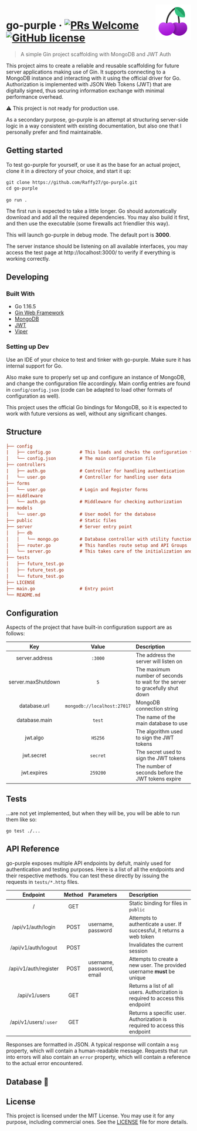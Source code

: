 <img src="/public/images/cherry.png" alt="Purple cherry" align="right">

# go-purple &middot; [![PRs Welcome](https://img.shields.io/badge/PRs-welcome-brightgreen.svg?style=flat-square)](http://makeapullrequest.com) [![GitHub license](https://img.shields.io/badge/license-MIT-blue.svg?style=flat-square)](/LICENSE)
> A simple Gin project scaffolding with MongoDB and JWT Auth

This project aims to create a reliable and reusable scaffolding for future server applications making use of Gin. It supports connecting to a MongoDB instance and interacting with it using the official driver for Go. Authorization is implemented with JSON Web Tokens (JWT) that are digitally signed, thus securing information exchange with minimal performance overhead.

:warning: This project is not ready for production use.

As a secondary purpose, go-purple is an attempt at structuring server-side logic in a way consistent with existing documentation, but also one that I personally prefer and find maintainable.

## Getting started

To test go-purple for yourself, or use it as the base for an actual project, clone it in a directory of your choice, and start it up:

```shell
git clone https://github.com/Raffy27/go-purple.git
cd go-purple

go run .
```

The first run is expected to take a little longer. Go should automatically download and add all the required dependencies. You may also build it first, and then use the executable (some firewalls act friendlier this way).

This will launch go-purple in debug mode. The default port is **3000**. 

The server instance should be listening on all available interfaces, you may access the test page at http://localhost:3000/ to verify if everything is working correctly.

## Developing

### Built With
* Go 1.16.5
* [Gin Web Framework](https://github.com/gin-gonic/gin)
* [MongoDB](https://www.mongodb.com/)
* [JWT](https://jwt.io/)
* [Viper](https://github.com/spf13/viper)

### Setting up Dev

Use an IDE of your choice to test and tinker with go-purple. Make sure it has internal support for Go.

Also make sure to properly set up and configure an instance of MongoDB, and change the configuration file accordingly.
Main config entries are found in `config/config.json` (code can be adapted to load other formats of configuration as well).

This project uses the official Go bindings for MongoDB, so it is expected to work with future versions as well, without any significant changes.

## Structure

```ini
├── config
|   ├── config.go           # This loads and checks the configuration files
│   └── config.json         # The main configuration file
├── controllers
|   ├── auth.go             # Controller for handling authentication
│   └── user.go             # Controller for handling user data
├── forms
│   └── user.go             # Login and Register forms
├── middleware
│   └── auth.go             # Middleware for checking authorization
├── models
│   └── user.go             # User model for the database
├── public                  # Static files
├── server                  # Server entry point
│   ├── db
│   │   └── mongo.go        # Database controller with utility functions
│   ├── router.go           # This handles route setup and API Groups
│   └── server.go           # This takes care of the initialization and graceful shutdown of the app
├── tests
│   ├── future_test.go
│   ├── future_test.go
│   └── future_test.go
├── LICENSE                 
├── main.go                 # Entry point
└── README.md
```

## Configuration

Aspects of the project that have built-in configuration support are as follows:

| Key | Value | Description |
| :-: | :---: | :---------- |
| server.address | `:3000` | The address the server will listen on |
| server.maxShutdown | `5` | The maximum number of seconds to wait for the server to gracefully shut down |
| database.url | `mongodb://localhost:27017` | MongoDB connection string |
| database.main | `test` | The name of the main database to use |
| jwt.algo | `HS256` | The algorithm used to sign the JWT tokens |
| jwt.secret | `secret` | The secret used to sign the JWT tokens |
| jwt.expires | `259200` | The number of seconds before the JWT tokens expire |

## Tests

...are not yet implemented, but when they will be, you will be able to run them like so:

```shell
go test ./...
```

## API Reference

go-purple exposes multiple API endpoints by defult, mainly used for authentication and testing purposes. Here is a list of all the endpoints and their respective methods. You can test these directly by issuing the requests in `tests/*.http` files.

| Endpoint | Method | Parameters | Description |
| :------: | :----: | :--------- | :---------- |
| / | GET | | Static binding for files in `public` |
| /api/v1/auth/login | POST | username, password | Attempts to authenticate a user. If successful, it returns a web token |
| /api/v1/auth/logout | POST | | Invalidates the current session |
| /api/v1/auth/register | POST | username, password, email | Attempts to create a new user. The provided username **must** be unique |
| /api/v1/users | GET | | Returns a list of all users. Authorization is required to access this endpoint |
| /api/v1/users/`:user` | GET | | Returns a specific user. Authorization is required to access this endpoint |

Responses are formatted in JSON. A typical response will contain a `msg` property, which will contain a human-readable message. Requests that run into errors will also contain an `error` property, which will contain a reference to the actual error encountered.

## Database :cricket:

## License

This project is licensed under the MIT License. You may use it for any purpose, including commercial ones. See the [LICENSE](/LICENSE) file for more details.

